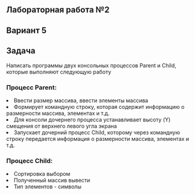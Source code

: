 <h2>Лабораторная работа №2</h2>
<h2>Вариант 5</h2>
<h2>Задача</h2>
Написать программы двух консольных процессов Parent и Child, которые выполняют следующую работу
<h3>Процесс Parent:</h3>
<li>Ввести размер массива, ввести элементы массива</li>
<li>Формирует командную строку, которая содержит информацию о размерности массива, элементах и т.д.</li>
<li>Для консоли дочернего процесса устанавливает высоту (Y) смещения от верхнего левого угла экрана</li>
<li>Запускает дочерний процесс Child, которому через командную строку передается информация о размерности массива, элементах и т.д.</li>
<h3>Процесс Child:</h3>
<li>Сортировка выбором</li>
<li>Полученный массив вывести</li>
<li>Тип элементов - символы</li>
